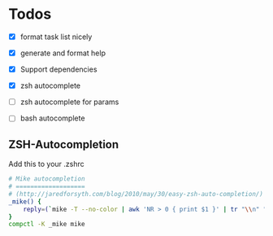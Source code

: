 

Todos
=====

 - [x] format task list nicely
 - [x] generate and format help
 - [x] Support dependencies
 - [x] zsh autocomplete
 - [ ] zsh autocomplete for params
 - [ ] bash autocomplete


ZSH-Autocompletion
------------------
Add this to your .zshrc
```zsh
# Mike autocompletion
# ===================
# (http://jaredforsyth.com/blog/2010/may/30/easy-zsh-auto-completion/)
_mike() {
    reply=(`mike -T --no-color | awk 'NR > 0 { print $1 }' | tr "\\n" " "`)
}
compctl -K _mike mike
```
